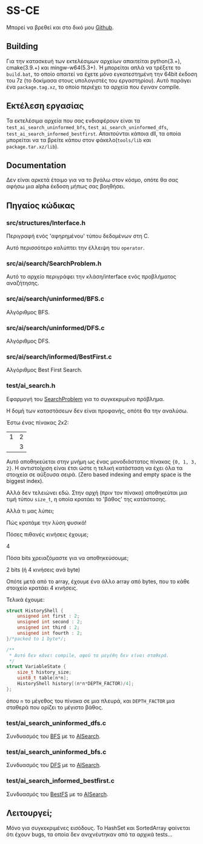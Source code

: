 # SS-CE

Μπορεί να βρεθεί και στο δικό μου [Github](https://github.com/Sima214/SS-CE).

## Building

Για την κατασκευή των εκτελέσιμων αρχείων απαιτείται python(3.+), cmake(3.9.+) και mingw-w64(5.3+). Ή μπορείται απλά να τρέξετε το `build.bat`, το οποίο απαιτεί να έχετε μόνο εγκατεστημένη την 64bit έκδοση τοu 7z (το δοκίμασα στους υπολογιστές του εργαστηρίου). Αυτό παράγει ένα `package.tag.xz`, το οποίο περιέχει τα αρχεία που έγιναν compile.

## Εκτέλεση εργασίας

Τα εκτελέσιμα αρχεία που σας ενδιαφέρουν είναι τα `test_ai_search_uninformed_bfs`, `test_ai_search_uninformed_dfs`, `test_ai_search_informed_bestfirst`. Απαιτούνται κάποια dll, τα οποία μπορείται να τα βρείτε κάπου στον φάκελο(`tools/lib` και `package.tar.xz/lib`).

## Documentation

Δεν είναι αρκετά έτοιμο για να το βγάλω στον κόσμο, οπότε θα σας αφήσω μια alpha έκδοση μήπως σας βοηθήσει.

## Πηγαίος κώδικας

### src/structures/Interface.h

Περιγραφή ενός 'αφηρημένου' τύπου δεδομένων στη C.

Αυτό περισσότερο καλύπτει την έλλειψη του `operator`.

### src/ai/search/SearchProblem.h

Αυτό το αρχείο περιγράφει την κλάση/interface ενός προβλήματος αναζήτησης.

### src/ai/search/uninformed/BFS.c

Αλγόριθμος BFS.

### src/ai/search/uninformed/DFS.c

Αλγόριθμος DFS.

### src/ai/search/informed/BestFirst.c

Αλγόριθμος Best First Search.

### test/ai_search.h

Εφαρμογή του [SearchProblem](#src/ai/search/SearchProblem.h) για το συγκεκριμένο πρόβλημα.

Η δομή των καταστάσεων δεν είναι προφανής, οπότε θα την αναλύσω.

Έστω ένας πίνακας 2x2:

| | |
|-|-|
|1|2|
| |3|

Αυτό αποθηκεύεται στην μνήμη ως ένας μονοδιάστατος πίνακας `{0, 1, 3, 2}`. Η αντιστοίχιση είναι έτσι ώστε η τελική κατάσταση να έχει όλα τα στοιχεία σε αύξουσα σειρά.
(Zero based indexing and empty space is the biggest index).

Αλλά δεν τελειώνει εδώ. Στην αρχή (πριν τον πίνακα) αποθηκεύται μια τιμή τύπου `size_t`, η οποία κρατάει το 'βάθος' της κατάστασης.

Αλλά τι μας λύπει;

Πώς κρατάμε την λύση φυσικά!

Πόσες πιθανές κινήσεις έχουμε;

4

Πόσα bits χρειαζόμαστε για να αποθηκεύσουμε;

2 bits
(ή 4 κινήσεις ανά byte)

Οπότε μετά από το array, έχουμε ένα άλλο array από bytes, που το κάθε στοιχείο κρατάει 4 κινήσεις.

Τελικά έχουμε:

```C
struct HistoryShell {
    unsigned int first : 2;
    unsigned int second : 2;
    unsigned int third : 2;
    unsigned int fourth : 2;
}/*packed to 1 byte*/;

/**
 * Αυτό δεν κάνει compile, αφού τα μεγέθη δεν είναι σταθερά.
 */
struct VariableState {
    size_t history_size;
    uint8_t table[n*n];
    HistoryShell history[(n*n*DEPTH_FACTOR)/4];
};
```

όπου `n` το μέγεθος του πίνακα σε μια πλευρά, και `DEPTH_FACTOR` μια σταθερά που ορίζει το μέγιστο βάθος.

### test/ai_search_uninformed_dfs.c

Συνδυασμός του [BFS](#src/ai/search/uninformed/BFS.c) με το [AISearch](test/ai_search.h).

### test/ai_search_uninformed_bfs.c

Συνδυασμός του [DFS](#src/ai/search/uninformed/DFS.c) με το [AISearch](test/ai_search.h).

### test/ai_search_informed_bestfirst.c

Συνδυασμός του [BestFS](#src/ai/search/uninformed/BestFirst.c) με το [AISearch](test/ai_search.h).

## Λειτουργεί;

Μόνο για συγκεκριμένες εισόδους.
Το ΗashSet και SortedArray φαίνεται ότι έχουν bugs, τα οποία δεν ανιχνέυτηκαν από τα αρχικά tests...